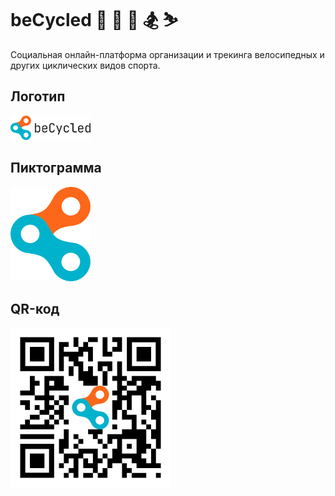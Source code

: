 # beCycled 🚴 🏃 🚵 🏂 ⛷️

Социальная онлайн-платформа организации и трекинга велосипедных и других циклических видов спорта.

## Логотип

<img alt="logo" src="https://github.com/be-Cycled/beCycled/blob/main/assets/beCycled-logo.png?raw=true" width="128"/>

## Пиктограмма

<img alt="icon" src="https://github.com/be-Cycled/beCycled/blob/main/assets/beCycled-icon.png?raw=true" width="128"/>

## QR-код

<img alt="qr-code" src="https://github.com/be-Cycled/beCycled/blob/main/assets/beCycled-qr.png?raw=true" width="256"/>
